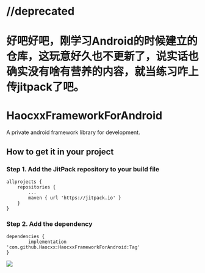 # //deprecated  
# 好吧好吧，刚学习Android的时候建立的仓库，这玩意好久也不更新了，说实话也确实没有啥有营养的内容，就当练习咋上传jitpack了吧。
  
   
# HaocxxFrameworkForAndroid
A private android framework library for development.
## How to get it in your project
### Step 1. Add the JitPack repository to your build file
	allprojects {
		repositories {
			...
			maven { url 'https://jitpack.io' }
		}
	}
### Step 2. Add the dependency
	dependencies {
	        implementation 'com.github.Haocxx:HaocxxFrameworkForAndroid:Tag'
	}

[![](https://jitpack.io/v/Haocxx/HaocxxFrameworkForAndroid.svg)](https://jitpack.io/#Haocxx/HaocxxFrameworkForAndroid)
